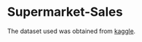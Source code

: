 # Supermarket-Sales

The dataset used was obtained from [kaggle](https://www.kaggle.com/mahmoudeletrby/supermarket).

